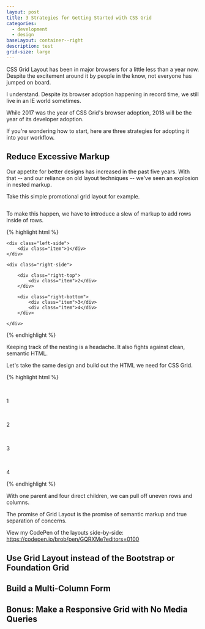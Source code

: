 ```yaml
---
layout: post
title: 3 Strategies for Getting Started with CSS Grid
categories:
  - development
  - design
baseLayout: container--right
description: test
grid-size: large
---
```


CSS Grid Layout has been in major browsers for a little less than a year now. Despite the excitement around it by people in the know, not everyone has jumped on board.

I understand. Despite its browser adoption happening in record time, we still live in an IE world sometimes.

While 2017 was the year of CSS Grid's browser adoption, 2018 will be the year of its developer adoption.

If you're wondering how to start, here are three strategies for adopting it into your workflow.

## Reduce Excessive Markup

Our appetite for better designs has increased in the past five years. With that -- and our reliance on old layout techniques -- we've seen an explosion in nested markup.

Take this simple promotional grid layout for example.

<img>

To make this happen, we have to introduce a slew of markup to add rows inside of rows.

{% highlight html %}

<section class="flexgrid">

    <div class="left-side">
        <div class="item">1</div>
    </div>

    <div class="right-side">
        
        <div class="right-top">
            <div class="item">2</div>
        </div>

        <div class="right-bottom">
            <div class="item">3</div>
            <div class="item">4</div>
        </div>

    </div>
</section>

{% endhighlight %}

Keeping track of the nesting is a headache. It also fights against clean, semantic HTML. 

Let's take the same design and build out the HTML we need for CSS Grid.

{% highlight html %}

<section class="grid">

    <div class="grid__item">1</div>

    <div class="grid__item">2</div>

    <div class="grid__item">3</div>

    <div class="grid__item">4</div>

</section>

{% endhighlight %}

With one parent and four direct children, we can pull off uneven rows and columns. 

The promise of Grid Layout is the promise of semantic markup and true separation of concerns.

View my CodePen of the layouts side-by-side: https://codepen.io/brob/pen/GQRXMe?editors=0100

## **Use Grid Layout instead of the Bootstrap or Foundation Grid**

## **Build a Multi-Column Form**

## **Bonus: Make a Responsive Grid with No Media Queries**
